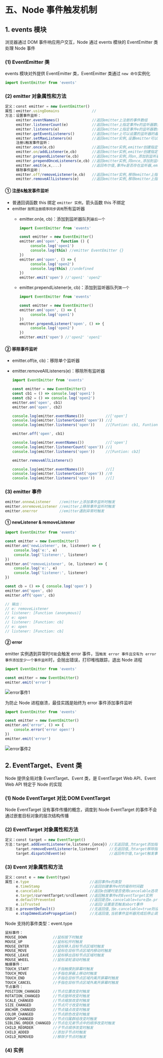 # 五、Node 事件触发机制

## 1. events 模块

浏览器通过 DOM 事件响应用户交互，Node 通过 events 模块的 EventEmitter 类处理 Node 事件

### (1) EventEmitter 类

events 模块对外提供 EventEmitter 类，EventEmitter 类通过 `new 命令`实例化

```js
import EventEmitter from 'events'
```

### (2) emitter 对象属性和方法

```js
定义：const emitter = new EventEmitter()
属性：emitter.usingDomains               //
方法：设置事件监听：
     emitter.eventNames()               //返回emitter上注册的事件数组
     emitter.listenerCount(e)           //返回emitter上指定事件e的监听器数量
     emitter.listeners(e)               //返回emitter上指定事件e的监听器数组
     emitter.getEventListeners()        //返回emitter上可以设置的监听器的最大数量(默认10)
     emitter.setMaxListeners(n)         //返回emitter实例,设置emitter可以设置的监听器的最大数量
     注册&触发事件监听：
     emitter.once(e,cb)                 //返回emitter实例,emitter创建指定事件e的单次监听器(触发一次后即移除)
     emitter.on/addListener(e,cb)       //返回emitter实例,emitter创建指定事件e的监听器
     emitter.prependListener(e,cb)      //返回emitter实例,同on,添加到监听器队列第一个
     emitter.prependOnceListeners(e,cb) //返回emitter实例,同once,添加到监听器队列第一个
     emitter.emit(e,x,...)              //返回布尔值,事件e是否存在监听器,emitter触发指定事件e并传入参数x,...
     移除事件监听：
     emitter.off/removeListener(e,cb)   //返回emitter实例,移除emitter上指定事件e的指定监听器
     emitter.removeAllListeners(e)      //返回emitter实例,移除emitter上指定事件e的所有监听器
```

#### ① 注册&触发事件监听

* 普通回调函数 this 绑定 `emitter 实例`，箭头函数 this 不绑定
* emitter `按照注册顺序同步调用`所有监听器
  * emitter.on(e, cb)：添加到监听器队列`最后一个`

     ```js
     import EventEmitter from 'events'

     const emitter = new EventEmitter()
     emitter.on('open', function () {
          console.log('open1')
          console.log(this) //emitter EventEmitter {}
     })
     emitter.on('open', () => {
          console.log('open2')
          console.log(this) //undefined
     })
     emitter.emit('open') //'open1' 'open2'
     ```

  * emitter.prependListener(e, cb)：添加到监听器队列`第一个`

     ```js
     import EventEmitter from 'events'

     const emitter = new EventEmitter()
     emitter.on('open', () => {
          console.log('open1')
     })
     emitter.prependListener('open', () => {
          console.log('open2')
     })
     emitter.emit('open') //'open2' 'open1'
     ```

#### ② 移除事件监听

* emitter.off(e, cb)：移除单个监听器
* emitter.removeAllListeners(e)：移除所有监听器

     ```js
     import EventEmitter from 'events'

     const emitter = new EventEmitter()
     const cb1 = () => console.log('open1')
     const cb2 = () => console.log('open2')
     emitter.on('open', cb1)
     emitter.on('open', cb2)

     console.log(emitter.eventNames())          //['open']
     console.log(emitter.listenerCount('open')) //2
     console.log(emitter.listeners('open'))     //[Funtion: cb1, Funtion: cb2]

     emitter.off('open', cb1)

     console.log(emitter.eventNames())          //['open']
     console.log(emitter.listenerCount('open')) //1
     console.log(emitter.listeners('open'))     //[Funtion: cb2]

     emitter.removeAllListeners()

     console.log(emitter.eventNames())          //[]
     console.log(emitter.listenerCount('open')) //0
     console.log(emitter.listeners('open'))     //[]
     ```

### (3) emitter 事件

```js
emitter.onnewListener    //emitter上添加事件监听时触发
emitter.onremoveListener //emitter上移除事件监听时触发
emitter.onerror          //emitter遇到异常时触发
```

#### ① newListener & removeListener

```js
import EventEmitter from 'events'

const emitter = new EventEmitter()
emitter.on('newListener', (e, listener) => {
    console.log('e:', e)              
    console.log('listener:', listener) 
})
emitter.on('removeListener', (e, listener) => {
    console.log('e:', e)             
    console.log('listener:', listener) 
})

const cb = () => { console.log('open') }
emitter.on('open', cb)
emitter.off('open', cb)

// 输出：
// e: removeListener
// listener: [Function (anonymous)]
// e: open
// listener: [Function: cb]
// e: open
// listener: [Function: cb]
```

#### ② error

emitter 实例遇到异常时`可能`会触发 error 事件，当`触发 error 事件且没有为 error 事件添加至少一个事件监听`时，会抛出错误，打印堆栈跟踪，退出 Node 进程

```js
import EventEmitter from 'events'

const emitter = new EventEmitter()
emitter.emit('error')
```

![error事件1](https://github.com/yuyuyuzhang/Blog/blob/master/images/%E5%90%8E%E7%AB%AF%E6%9C%8D%E5%8A%A1%E5%BC%80%E5%8F%91/Node/error%E4%BA%8B%E4%BB%B61.png)

为防止 Node 进程崩溃，最佳实践是始终为 error 事件添加事件监听

```js
import EventEmitter from 'events'

const emitter = new EventEmitter()
emitter.on('error', () => {
    console.error('error open!')
})
emitter.emit('error')
```

![error事件2](https://github.com/yuyuyuzhang/Blog/blob/master/images/%E5%90%8E%E7%AB%AF%E6%9C%8D%E5%8A%A1%E5%BC%80%E5%8F%91/Node/error%E4%BA%8B%E4%BB%B62.png)

## 2. EventTarget、Event 类

Node 提供全局对象 EventTarget、Event 类，是 EventTarget Web API、Event Web API 特定于 Node 的实现

### (1) Node EventTarget 对比 DOM EventTarget

Node EventTarget 没有事件传播的概念，调度到 Node EventTarget 的事件不会通过嵌套目标对象的层次结构传播

### (2) EventTarget 对象属性和方法

```js
定义：const target = new EventTarget()
方法：target.addEventListener(e,listener,{once}) //无返回值,为target添加指定事件e的监听器listener
     target.removeEventListener(e,listener)     //无返回值,为target移除指定事件e的监听器listener
     target.dispatchEvent(e)                    //返回布尔值,target触发事件e,按照注册顺序同步调用监听器
```

### (3) Event 对象属性和方法

```js
定义：const e = new Event(type)
属性：e.type                            //返回事件e的类型
     e.timeStamp                       //返回创建事件e时的毫秒时间戳
     e.cancelable                      //返回e创建时是否使用cancelable选项
     e.target/currentTarget/srcElement //返回触发事件e的EventTarget实例
     e.defaultPrevented                //返回是否e.cancelable=ture且e.preventDefault()被调用
     e.isTrusted                       //返回/设置是否触发abort事件
方法：e.preventDefault()                //无返回值,当e.cancelable=true则设置e.defaultPrevented=true
     e.stopImmediatePropagation()      //无返回值,当前事件监听器完成后停止调用
```

Node 支持的事件类型：event.type

```js
鼠标事件：
MOUSE_DOWN            //鼠标按下时触发
MOUSE_UP              //鼠标松开时触发
MOUSE_ENTER           //鼠标移入目标节点区域时触发
MOUSE_MOVE            //鼠标在目标节点区域内移动时触发
MOUSE_LEAVE           //鼠标移出目标节点区域时触发
MOUSE_WHEEL           //鼠标滚轮滚动时触发
触摸事件：
TOUCH_START           //手指触摸到屏幕时触发
TOUCH_MOVE            //手指在屏蔽上移动时触发
TOUCH_END             //手指在目标节点区域内离开屏幕时触发
TOUCH_CANCEL          //手指在目标节点区域外离开屏幕时触发
节点事件：
POSITION_CHANGED      //节点位置改变时触发
ROTATION_CHANGED      //节点旋转改变时触发
SCALE_CHANGED         //节点缩放改变时触发
SIZE_CHANGED          //节点尺寸改变时触发
ANCHOR_CHANGED        //节点锚点改变时触发
COLOR_CHANGED         //节点颜色改变时触发
GROUP_CHANGED         //节点归属群组改变时触发
SIBLING_ORDER_CHANGED //节点在兄弟节点中的顺序改变时触发
CHILD_REORDER         //子节点顺序改变时触发
CHILD_ADDED           //添加子节点时触发
CHILD_REMOVED         //移除子节点时触发
```

### (4) 实例

```js

```

